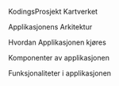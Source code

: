 KodingsProsjekt Kartverket

Applikasjonens Arkitektur

Hvordan Applikasjonen kjøres

Komponenter av applikasjonen

Funksjonaliteter i applikasjonen

